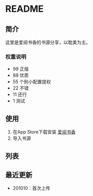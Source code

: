 # README

## 简介

这里是爱阅书香的书源分享，以耽美为主。

### 权重说明
- 99 正版
- 88 优质
- 55 个别小配置提权
- 22 不错
- 11 还行
- 1 测试

## 使用

1. 在App Store下载安装 [爱阅书香](https://apps.apple.com/cn/app/%E7%88%B1%E9%98%85%E4%B9%A6%E9%A6%99/id1137819437)
2. 导入书源

## 列表

## 最近更新

- 201010：首次上传

